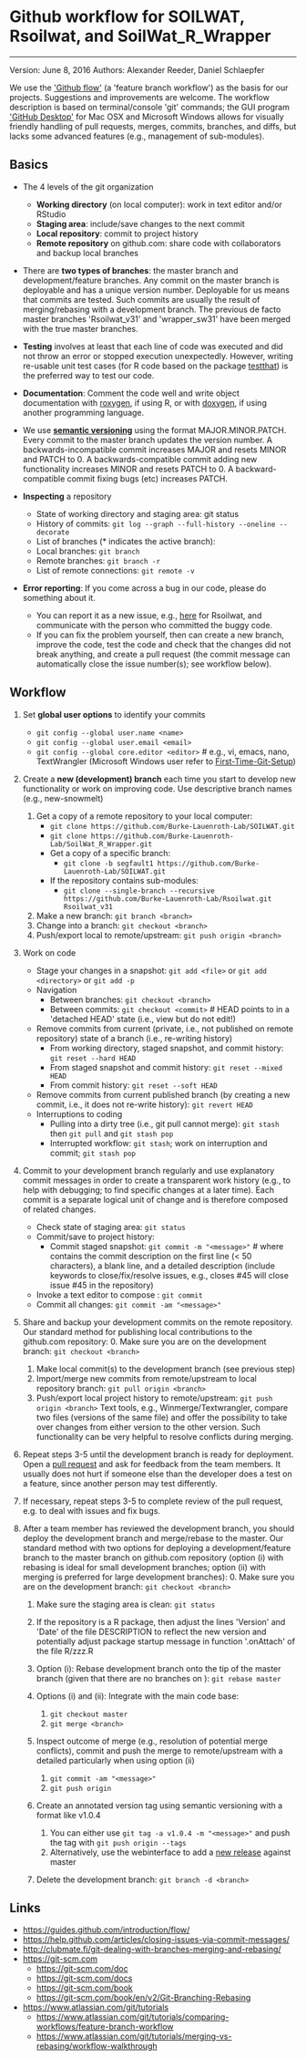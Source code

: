 # Github workflow for SOILWAT, Rsoilwat, and SoilWat_R_Wrapper
------
Version: June 8, 2016
Authors: Alexander Reeder, Daniel Schlaepfer


We use the ['Github flow'](https://guides.github.com/introduction/flow/) (a 'feature branch workflow') as the basis for our projects. Suggestions and improvements are welcome. The workflow description is based on terminal/console 'git' commands; the GUI program ['GitHub Desktop'](https://desktop.github.com/) for Mac OSX and Microsoft Windows allows for visually friendly handling of pull requests, merges, commits, branches, and diffs, but lacks some advanced features (e.g., management of sub-modules).


## Basics
* The 4 levels of the git organization
    * __Working directory__ (on local computer): work in text editor and/or RStudio
    * __Staging area__: include/save changes to the next commit
    * __Local repository__: commit to project history
    * __Remote repository__ on github.com: share code with collaborators and backup local branches

* There are __two types of branches__: the master branch and development/feature branches. Any commit on the master branch is deployable and has a unique version number. Deployable for us means that commits are tested. Such commits are usually the result of merging/rebasing with a development branch. The previous de facto master branches 'Rsoilwat_v31' and 'wrapper_sw31' have been merged with the true master branches.

* __Testing__ involves at least that each line of code was executed and did not throw an error or stopped execution unexpectedly. However, writing re-usable unit test cases (for R code based on the package [testthat](https://cran.r-project.org/web/packages/testthat/index.html)) is the preferred way to test our code.

* __Documentation__: Comment the code well and write object documentation with [roxygen](http://r-pkgs.had.co.nz/man.html), if using R, or with [doxygen](http://www.doxygen.org), if using another programming language.

* We use __[semantic versioning](http://semver.org/)__ using the format MAJOR.MINOR.PATCH. Every commit to the master branch updates the version number. A backwards-incompatible commit increases MAJOR and resets MINOR and PATCH to 0. A backwards-compatible commit adding new functionality increases MINOR and resets PATCH to 0. A backward-compatible commit fixing bugs (etc) increases PATCH.

* __Inspecting__ a repository
    * State of working directory and staging area: git status
    * History of commits: `git log --graph --full-history --oneline --decorate`
    * List of branches (* indicates the active branch): 
    * Local branches: `git branch`
    * Remote branches: `git branch -r`
    * List of remote connections: `git remote -v`

* __Error reporting__: If you come across a bug in our code, please do something about it.
    * You can report it as a new issue, e.g.,  [here](https://github.com/Burke-Lauenroth-Lab/Rsoilwat/issues) for Rsoilwat, and communicate with the person who committed the buggy code.
    * If you can fix the problem yourself, then can create a new branch, improve the code, test the code and check that the changes did not break anything, and create a pull request (the commit message can automatically close the issue number(s); see workflow below).


## Workflow
1.	Set __global user options__ to identify your commits
    * `git config --global user.name <name>`
    * `git config --global user.email <email>`
    * `git config --global core.editor <editor>` # e.g., vi, emacs, nano, TextWrangler (Microsoft Windows user refer to [First-Time-Git-Setup](https://git-scm.com/book/en/v2/Getting-Started-First-Time-Git-Setup))

2. Create a __new (development) branch__ each time you start to develop new functionality or work on improving code. Use descriptive branch names (e.g., new-snowmelt)
    1. Get a copy of a remote repository to your local computer:
        * `git clone https://github.com/Burke-Lauenroth-Lab/SOILWAT.git`
        * `git clone https://github.com/Burke-Lauenroth-Lab/SoilWat_R_Wrapper.git`
        * Get a copy of a specific branch:
            * `git clone -b segfault1 https://github.com/Burke-Lauenroth-Lab/SOILWAT.git`
        * If the repository contains sub-modules:
            * `git clone --single-branch --recursive https://github.com/Burke-Lauenroth-Lab/Rsoilwat.git Rsoilwat_v31`
    2. Make a new branch: `git branch <branch>`
    3. Change into a branch: `git checkout <branch>`
    4. Push/export local <branch> to remote/upstream: `git push origin <branch>`

3. Work on code
    * Stage your changes in a snapshot: `git add <file>` or `git add <directory>` or `git add -p`
    * Navigation
        * Between branches: `git checkout <branch>`
        * Between commits: `git checkout <commit>` # HEAD points to <commit> in a 'detached HEAD' state (i.e., view but do not edit!)
    * Remove commits from current (private, i.e., not published on remote repository) state of a branch (i.e., re-writing history)
        * From working directory, staged snapshot, and commit history: `git reset --hard HEAD`
        * From staged snapshot and commit history: `git reset --mixed HEAD`
        * From commit history: `git reset --soft HEAD`
    * Remove commits from current published branch (by creating a new commit, i.e., it does not re-write history): `git revert HEAD`
    * Interruptions to coding
        * Pulling into a dirty tree (i.e., git pull cannot merge): `git stash` then `git pull` and `git stash pop`
        * Interrupted workflow: `git stash`; work on interruption and commit; `git stash pop`

4. Commit to your development branch regularly and use explanatory commit messages in order to create a transparent work history (e.g., to help with debugging; to find specific changes at a later time). Each commit is a separate logical unit of change and is therefore composed of related changes.
    * Check state of staging area: `git status`
    * Commit/save to project history:
        * Commit staged snapshot: `git commit -m "<message>"` # where <message> contains the commit description on the first line (< 50 characters), a blank line, and a detailed description (include keywords to close/fix/resolve issues, e.g., closes #45 will close issue #45 in the repository)
    * Invoke a text editor to compose <message>: `git commit`
    * Commit all changes: `git commit -am "<message>"`

5. Share and backup your development commits on the remote repository. Our standard method for publishing local contributions to the github.com repository:
    0. Make sure you are on the development branch: `git checkout <branch>`
    1. Make local commit(s) to the development branch (see previous step)
    2. Import/merge new commits from remote/upstream to local repository branch: `git pull origin <branch>`
    3. Push/export local project history to remote/upstream: `git push origin <branch>`
Text tools, e.g., Winmerge/Textwrangler, compare two files (versions of the same file) and offer the possibility to take over changes from either version to the other version. Such functionality can be very helpful to resolve conflicts during merging.

6. Repeat steps 3-5 until the development branch is ready for deployment. Open a [pull request](https://help.github.com/articles/creating-a-pull-request/) and ask for feedback from the team members. It usually does not hurt if someone else than the developer does a test on a feature, since another person may test differently.

7. If necessary, repeat steps 3-5 to complete review of the pull request, e.g. to deal with issues and fix bugs.

8. After a team member has reviewed the development branch, you should deploy the development branch and merge/rebase to the master. Our standard method with two options for deploying a development/feature branch to the master branch on github.com repository (option (i) with rebasing is ideal for small development branches; option (ii) with merging is preferred for large development branches):
    0. Make sure you are on the development branch: `git checkout <branch>`
    1. Make sure the staging area is clean: `git status`
    2. If the repository is a R package, then adjust the lines 'Version' and 'Date' of the file DESCRIPTION to reflect the new version and potentially adjust package startup message in function '.onAttach' of the file R/zzz.R
    3. Option (i): Rebase development branch onto the tip of the master branch (given that there are no branches on <branch>): `git rebase master`
    4. Options (i) and (ii): Integrate with the main code base:
        1. `git checkout master`
        2. `git merge <branch>`
    5. Inspect outcome of merge (e.g., resolution of potential merge conflicts), commit and push the merge to remote/upstream with a detailed <message> particularly when using option (ii)
        1. `git commit -am "<message>"`
        2. `git push origin`
    6. Create an annotated version tag using semantic versioning with a format like v1.0.4
    	1. You can either use `git tag -a v1.0.4 -m "<message>"` and push the tag with `git push origin --tags`
    	2. Alternatively, use the webinterface to add a [new release](https://help.github.com/articles/creating-releases/) against master
    
    7. Delete the development branch: `git branch -d <branch>`


## Links
* https://guides.github.com/introduction/flow/
* https://help.github.com/articles/closing-issues-via-commit-messages/
* http://clubmate.fi/git-dealing-with-branches-merging-and-rebasing/
* https://git-scm.com
    * https://git-scm.com/doc
    * https://git-scm.com/docs
    * https://git-scm.com/book
    * https://git-scm.com/book/en/v2/Git-Branching-Rebasing
* https://www.atlassian.com/git/tutorials
    * https://www.atlassian.com/git/tutorials/comparing-workflows/feature-branch-workflow
    * https://www.atlassian.com/git/tutorials/merging-vs-rebasing/workflow-walkthrough
